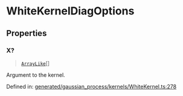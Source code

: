 # WhiteKernelDiagOptions

## Properties

### X?

> [`ArrayLike`](../types/ArrayLike.md)[]

Argument to the kernel.

Defined in:  [generated/gaussian\_process/kernels/WhiteKernel.ts:278](https://github.com/transitive-bullshit/scikit-learn-ts/blob/122b3c0/packages/sklearn/src/generated/gaussian_process/kernels/WhiteKernel.ts#L278)

